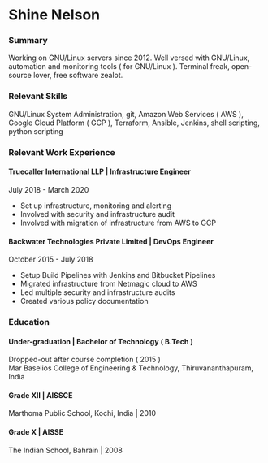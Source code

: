# Shine Nelson

### Summary
Working on GNU/Linux servers since 2012. Well versed with GNU/Linux, automation and monitoring tools ( for GNU/Linux ). Terminal freak, open-source lover, free software zealot.

### Relevant Skills
GNU/Linux System Administration, git, Amazon Web Services ( AWS ), Google Cloud Platform ( GCP ), Terraform, Ansible, Jenkins, shell scripting, python scripting

### Relevant Work Experience
#### Truecaller International LLP | Infrastructure Engineer
July 2018 - March 2020
* Set up infrastructure, monitoring and alerting
* Involved with security and infrastructure audit
* Involved with migration of infrastructure from AWS to GCP

#### Backwater Technologies Private Limited | DevOps Engineer
October 2015 - July 2018
* Setup Build Pipelines with Jenkins and Bitbucket Pipelines
* Migrated infrastructure from Netmagic cloud to AWS
* Led multiple security and infrastructure audits
* Created various policy documentation

### Education
#### Under-graduation | Bachelor of Technology ( B.Tech )
Dropped-out after course completion ( 2015 ) <br />
Mar Baselios College of Engineering & Technology, Thiruvananthapuram, India

#### Grade XII | AISSCE
Marthoma Public School, Kochi, India | 2010

#### Grade X | AISSE
The Indian School, Bahrain | 2008
